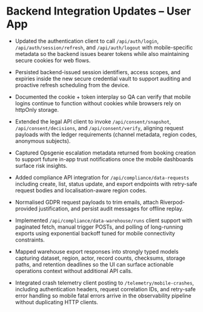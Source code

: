 # Backend Integration Updates – User App

- Updated the authentication client to call `/api/auth/login`, `/api/auth/session/refresh`, and `/api/auth/logout` with mobile-specific metadata so the backend issues bearer tokens while also maintaining secure cookies for web flows.
- Persisted backend-issued session identifiers, access scopes, and expiries inside the new secure credential vault to support auditing and proactive refresh scheduling from the device.
- Documented the cookie + token interplay so QA can verify that mobile logins continue to function without cookies while browsers rely on httpOnly storage.
- Extended the legal API client to invoke `/api/consent/snapshot`, `/api/consent/decisions`, and `/api/consent/verify`, aligning request payloads with the ledger requirements (channel metadata, region codes, anonymous subjects).
- Captured Opsgenie escalation metadata returned from booking creation to support future in-app trust notifications once the mobile dashboards surface risk insights.
- Added compliance API integration for `/api/compliance/data-requests` including create, list, status update, and export endpoints with retry-safe request bodies and localisation-aware region codes.
- Normalised GDPR request payloads to trim emails, attach Riverpod-provided justification, and persist audit messages for offline replay.
- Implemented `/api/compliance/data-warehouse/runs` client support with paginated fetch, manual trigger POSTs, and polling of long-running exports using exponential backoff tuned for mobile connectivity constraints.
- Mapped warehouse export responses into strongly typed models capturing dataset, region, actor, record counts, checksums, storage paths, and retention deadlines so the UI can surface actionable operations context without additional API calls.

- Integrated crash telemetry client posting to `/telemetry/mobile-crashes`, including authentication headers, request correlation IDs, and retry-safe error handling so mobile fatal errors arrive in the observability pipeline without duplicating HTTP clients.
